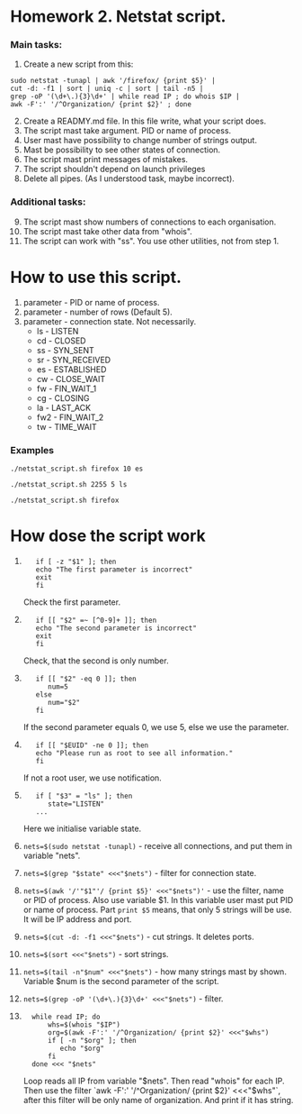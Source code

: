 # Homework 2. Netstat script.

### Main tasks:

1.  Create a new script from this:
````
sudo netstat -tunapl | awk '/firefox/ {print $5}' | 
cut -d: -f1 | sort | uniq -c | sort | tail -n5 | 
grep -oP '(\d+\.){3}\d+' | while read IP ; do whois $IP | 
awk -F':' '/^Organization/ {print $2}' ; done
````
2. Create a READMY.md file. In this file write, what your script does.
3. The script mast take argument. PID or name of process.
4. User mast have possibility to change number of strings output. 
5. Mast be possibility to see other states of connection.
6. The script mast print messages of mistakes.
7. The script shouldn't depend on launch privileges 
8. Delete all pipes. (As I understood task, maybe incorrect).

### Additional tasks:

9. The script mast show numbers of connections to each organisation.
10. The script mast take other data from "whois".
11. The script can work with "ss". You use other utilities, not from step 1.

# How to use this script.
1. parameter - PID or name of process.
2. parameter - number of rows (Default 5).
3. parameter - connection state. Not necessarily.
    - ls - LISTEN
    - cd - CLOSED
    - ss - SYN_SENT
    - sr - SYN_RECEIVED
    - es - ESTABLISHED
    - cw - CLOSE_WAIT
    - fw - FIN_WAIT_1
    - cg - CLOSING
    - la - LAST_ACK
    - fw2 - FIN_WAIT_2
    - tw - TIME_WAIT

### Examples

`./netstat_script.sh firefox 10 es`

`./netstat_script.sh 2255 5 ls`

`./netstat_script.sh firefox`

# How dose the script work

1. ````
      if [ -z "$1" ]; then
      echo "The first parameter is incorrect"
      exit
      fi
   ````
   Check the first parameter.
   
2. ````
      if [[ "$2" =~ [^0-9]+ ]]; then
      echo "The second parameter is incorrect"
      exit
      fi
   ````
   Check, that the second is only number.
   
3. ````
      if [[ "$2" -eq 0 ]]; then
         num=5
      else
         num="$2"
      fi
   ````   
   If the second parameter equals 0, we use 5, else we use the parameter.

4. ````
      if [[ "$EUID" -ne 0 ]]; then
      echo "Please run as root to see all information."
      fi
   ````
   If not a root user, we use notification.

5. ````
      if [ "$3" = "ls" ]; then
         state="LISTEN"
      ...
   ````
   Here we initialise variable state.
   
6. `nets=$(sudo netstat -tunapl)` - receive all connections, and put them in variable "nets".
7. `nets=$(grep "$state" <<<"$nets")` -  filter for connection state.
8. `nets=$(awk '/'"$1"'/ {print $5}' <<<"$nets")'` - use the filter, name or PID of process. Also use variable $1. In this variable user mast put PID or name of process. Part `print $5` means, that only 5 strings will be use. It will be IP address and port. 
9. `nets=$(cut -d: -f1 <<<"$nets")` - cut strings. It deletes ports.
10. `nets=$(sort <<<"$nets")` - sort strings.
11. `nets=$(tail -n"$num" <<<"$nets")` - how many strings mast by shown. Variable $num is the second parameter of the script.
12. `nets=$(grep -oP '(\d+\.){3}\d+' <<<"$nets")` - filter. 
13.   ````
        while read IP; do
            whs=$(whois "$IP")
            org=$(awk -F':' '/^Organization/ {print $2}' <<<"$whs")
            if [ -n "$org" ]; then
               echo "$org"
            fi
        done <<< "$nets"
      ````
      Loop reads all IP from variable "$nets". Then read "whois" for each IP. Then use the filter `awk -F':' '/^Organization/ {print $2}' <<<"$whs"`, after this filter will be only name of organization. And print if it has string.




